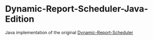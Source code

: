 # Dynamic-Report-Scheduler-Java-Edition
Java implementation of the original [Dynamic-Report-Scheduler](https://github.com/ZareefJafar/Dynamic-Report-Scheduler/tree/main)
